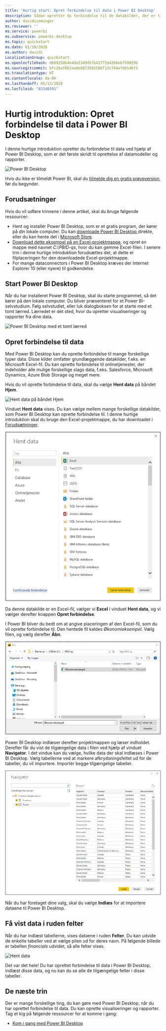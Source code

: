 ```yaml
---
title: 'Hurtig start: Opret forbindelse til data i Power BI Desktop'
description: Sådan opretter du forbindelse til de datakilder, der er tilgængelige i Power BI Desktop
author: davidiseminger
ms.reviewer: ''
ms.service: powerbi
ms.subservice: powerbi-desktop
ms.topic: quickstart
ms.date: 01/10/2020
ms.author: davidi
LocalizationGroup: quickstart
ms.openlocfilehash: d689258b4e4da5349d57b41f72d4266eb759029b
ms.sourcegitcommit: bfc2baf862aade6873501566f13c744efdd146f3
ms.translationtype: HT
ms.contentlocale: da-DK
ms.lasthandoff: 05/13/2020
ms.locfileid: "83348591"
---
```

# <a name="quickstart-connect-to-data-in-power-bi-desktop"></a>Hurtig introduktion: Opret forbindelse til data i Power BI Desktop

I denne hurtige introduktion opretter du forbindelse til data ved hjælp af Power BI Desktop, som er det første skridt til oprettelse af datamodeller og rapporter.

![Power BI Desktop](media/desktop-what-is-desktop/what-is-desktop_01.png)

Hvis du ikke er tilmeldt Power BI, skal du [tilmelde dig en gratis prøveversion](https://app.powerbi.com/signupredirect?pbi_source=web), før du begynder.

## <a name="prerequisites"></a>Forudsætninger

Hvis du vil udføre trinnene i denne artikel, skal du bruge følgende ressourcer:

* Hent og installér Power BI Desktop, som er et gratis program, der kører på din lokale computer. Du kan [downloade Power BI Desktop ](https://powerbi.microsoft.com/desktop) direkte, eller du kan hente det i [Microsoft Store](https://aka.ms/pbidesktopstore).
* [Download dette eksempel på en Excel-projektmappe](https://go.microsoft.com/fwlink/?LinkID=521962), og opret en mappe med navnet *C:\PBID-qs*, hvor du kan gemme Excel-filen. I senere trin i denne hurtige introduktion forudsættes det, at dette er filplaceringen for den downloadede Excel-projektmappe.
* For mange dataconnectors i Power BI Desktop kræves der Internet Explorer 10 (eller nyere) til godkendelse.

## <a name="launch-power-bi-desktop"></a>Start Power BI Desktop

Når du har installeret Power BI Desktop, skal du starte programmet, så det kører på den lokale computer. Du bliver præsenteret for et Power BI-selvstudium. Følg selvstudiet, eller luk dialogboksen for at starte med et tomt lærred. Lærredet er det sted, hvor du opretter visualiseringer og rapporter fra dine data.

![Power BI Desktop med et tomt lærred](media/desktop-quickstart-connect-to-data/qs-connect-data_01.png)

## <a name="connect-to-data"></a>Opret forbindelse til data

Med Power BI Desktop kan du oprette forbindelse til mange forskellige typer data. Disse kilder omfatter grundlæggende datakilder, f.eks. en Microsoft Excel-fil. Du kan oprette forbindelse til onlinetjenester, der indeholder alle mulige forskellige slags data, f.eks. Salesforce, Microsoft Dynamics, Azure Blob Storage og meget mere.

Hvis du vil oprette forbindelse til data, skal du vælge **Hent data** på båndet **Hjem**.

![Hent data på båndet Hjem](media/desktop-quickstart-connect-to-data/qs-connect-data_02.png)

Vinduet **Hent data** vises. Du kan vælge mellem mange forskellige datakilder, som Power BI Desktop kan oprette forbindelse til. I denne hurtige introduktion skal du bruge den Excel-projektmappe, du har downloadet i [Forudsætninger](#prerequisites).

![Hent data til alle kilder](media/desktop-quickstart-connect-to-data/qs-connect-data_03.png)

Da denne datakilde er en Excel-fil, vælger vi **Excel** i vinduet **Hent data**, og vi vælger derefter knappen **Opret forbindelse**.

I Power BI bliver du bedt om at angive placeringen af den Excel-fil, som du vil oprette forbindelse til. Den hentede fil kaldes *Økonomieksempel*. Vælg filen, og vælg derefter **Åbn**.

![Hent data i et økonomieksempel](media/desktop-quickstart-connect-to-data/qs-connect-data_04.png)

Power BI Desktop indlæser derefter projektmappen og læser indholdet. Derefter får du vist de tilgængelige data i filen ved hjælp af vinduet **Navigator**. I det vindue kan du vælge, hvilke data der skal indlæses i Power BI Desktop. Vælg tabellerne ved at markere afkrydsningsfeltet ud for de tabeller, du vil importere. Importér begge tilgængelige tabeller.

![Vælg data i vinduet Navigator](media/desktop-quickstart-connect-to-data/qs-connect-data_05.png)

Når du har foretaget dine valg, skal du vælge **Indlæs** for at importere dataene til Power BI Desktop.

## <a name="view-data-in-the-fields-pane"></a>Få vist data i ruden felter

Når du har indlæst tabellerne, vises dataene i ruden **Felter**. Du kan udvide de enkelte tabeller ved at vælge pilen ud for deres navn. På følgende billede er tabellen *financials* udvidet, så alle felter vises.

![Hent data](media/desktop-quickstart-connect-to-data/qs-connect-data_06.png)

Det var det hele! Du har oprettet forbindelse til data i Power BI Desktop, indlæst disse data, og nu kan du se alle de tilgængelige felter i disse tabeller.

## <a name="next-steps"></a>De næste trin

Der er mange forskellige ting, du kan gøre med Power BI Desktop, når du har oprettet forbindelse til data. Du kan oprette visualiseringer og rapporter. Tag et kig på følgende ressourcer for at komme i gang:

* [Kom i gang med Power BI Desktop](../fundamentals/desktop-getting-started.md)
